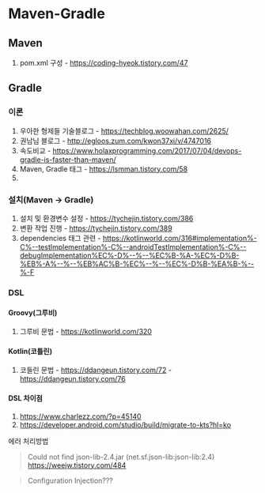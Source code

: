 # Maven-Gradle

## Maven
1. pom.xml 구성 - https://coding-hyeok.tistory.com/47

## Gradle

### 이론
1. 우아한 형제들 기술블로그 - https://techblog.woowahan.com/2625/
2. 권남님 블로그 - http://egloos.zum.com/kwon37xi/v/4747016
3. 속도비교 - https://www.holaxprogramming.com/2017/07/04/devops-gradle-is-faster-than-maven/
4. Maven, Gradle 태그 - https://lsmman.tistory.com/58
5. 

### 설치(Maven -> Gradle)
1. 설치 및 환경변수 설정 - https://tychejin.tistory.com/386
2. 변환 작업 진행 - https://tychejin.tistory.com/389
3. dependencies 태그 관련 - https://kotlinworld.com/316#implementation%-C%--testImplementation%-C%--androidTestImplementation%-C%--debugImplementation%EC%-D%--%--%EC%B-%A-%EC%-D%B-%EB%-A%--%--%EB%AC%B-%EC%--%--%EC%-D%B-%EA%B-%--%-F

### DSL
#### Groovy(그루비)
1. 그루비 문법 - https://kotlinworld.com/320

#### Kotlin(코틀린)
1. 코들린 문법 - https://ddangeun.tistory.com/72
              - https://ddangeun.tistory.com/76

#### DSL 차이점
1. https://www.charlezz.com/?p=45140
2. https://developer.android.com/studio/build/migrate-to-kts?hl=ko

에러 처리방법
> Could not find json-lib-2.4.jar (net.sf.json-lib:json-lib:2.4)  
> https://weejw.tistory.com/484


> Configuration Injection???

